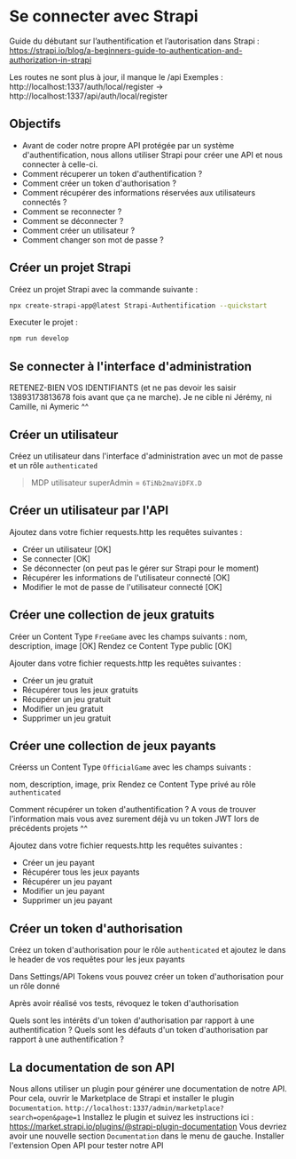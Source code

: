 # Se connecter avec Strapi

Guide du débutant sur l’authentification et l’autorisation dans Strapi :
https://strapi.io/blog/a-beginners-guide-to-authentication-and-authorization-in-strapi

Les routes ne sont plus à jour, il manque le /api
Exemples :
http://localhost:1337/auth/local/register ->
http://localhost:1337/api/auth/local/register


## Objectifs

- Avant de coder notre propre API protégée par un système d'authentification, nous allons utiliser Strapi pour créer une API et nous connecter à celle-ci.
- Comment récuperer un token d'authentification ?
- Comment créer un token d'authorisation ?
- Comment récupérer des informations réservées aux utilisateurs connectés ?
- Comment se reconnecter ?
- Comment se déconnecter ?
- Comment créer un utilisateur ?
- Comment changer son mot de passe ?

## Créer un projet Strapi

Créez un projet Strapi avec la commande suivante :
```bash
npx create-strapi-app@latest Strapi-Authentification --quickstart
```

Executer le projet :
```bash
npm run develop
```

## Se connecter à l'interface d'administration

RETENEZ-BIEN VOS IDENTIFIANTS (et ne pas devoir les saisir 13893173813678 fois avant que ça ne marche). Je ne cible ni Jérémy, ni Camille, ni Aymeric ^^

## Créer un utilisateur

Créez un utilisateur dans l'interface d'administration avec un mot de passe et un rôle `authenticated`

> MDP utilisateur superAdmin = ```6TiNb2maViDFX.D```

## Créer un utilisateur par l'API

Ajoutez dans votre fichier requests.http les requêtes suivantes :

- Créer un utilisateur [OK]
- Se connecter [OK]
- Se déconnecter (on peut pas le gérer sur Strapi pour le moment)
- Récupérer les informations de l'utilisateur connecté [OK]
- Modifier le mot de passe de l'utilisateur connecté [OK]


## Créer une collection de jeux gratuits

Créer un Content Type `FreeGame` avec les champs suivants :
nom, description, image [OK]
Rendez ce Content Type public [OK]

Ajouter dans votre fichier requests.http les requêtes suivantes :
- Créer un jeu gratuit
- Récupérer tous les jeux gratuits
- Récupérer un jeu gratuit
- Modifier un jeu gratuit
- Supprimer un jeu gratuit

## Créer une collection de jeux payants

Créerss un Content Type `OfficialGame` avec les champs suivants :

nom, description, image, prix
Rendez ce Content Type privé au rôle `authenticated`

Comment récupérer un token d'authentification ?
A vous de trouver l'information mais vous avez surement déjà vu un token JWT lors de précédents projets ^^

Ajoutez dans votre fichier requests.http les requêtes suivantes :
- Créer un jeu payant
- Récupérer tous les jeux payants
- Récupérer un jeu payant
- Modifier un jeu payant
- Supprimer un jeu payant

## Créer un token d'authorisation

Créez un token d'authorisation pour le rôle `authenticated` et ajoutez le dans le header de vos requêtes pour les jeux payants

Dans Settings/API Tokens vous pouvez créer un token d'authorisation pour un rôle donné

Après avoir réalisé vos tests, révoquez le token d'authorisation

Quels sont les intérêts d'un token d'authorisation par rapport à une authentification ?
Quels sont les défauts d'un token d'authorisation par rapport à une authentification ?

## La documentation de son API

Nous allons utiliser un plugin pour générer une documentation de notre API.
Pour cela, ouvrir le Marketplace de Strapi et installer le plugin `Documentation`.
`http://localhost:1337/admin/marketplace?search=open&page=1`
Installez le plugin et suivez les instructions ici :
https://market.strapi.io/plugins/@strapi-plugin-documentation
Vous devriez avoir une nouvelle section `Documentation` dans le menu de gauche.
Installer l'extension Open API pour tester notre API